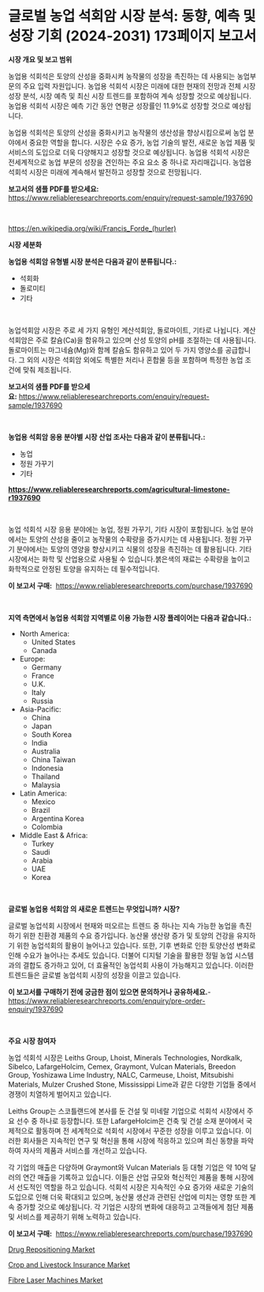 <p><h1>글로벌 농업 석회암 시장 분석: 동향, 예측 및 성장 기회 (2024-2031) 173페이지 보고서</h1></p><p><strong>시장 개요 및 보고 범위</strong></p>
<p><p>농업용 석회석은 토양의 산성을 중화시켜 농작물의 성장을 촉진하는 데 사용되는 농업부문의 주요 입력 자원입니다. 농업용 석회석 시장은 미래에 대한 현재의 전망과 전체 시장 성장 분석, 시장 예측 및 최신 시장 트렌드를 포함하여 계속 성장할 것으로 예상됩니다. 농업용 석회석 시장은 예측 기간 동안 연평균 성장률인 11.9%로 성장할 것으로 예상됩니다. </p><p>농업용 석회석은 토양의 산성을 중화시키고 농작물의 생산성을 향상시킴으로써 농업 분야에서 중요한 역할을 합니다. 시장은 수요 증가, 농업 기술의 발전, 새로운 농업 제품 및 서비스의 도입으로 더욱 다양해지고 성장할 것으로 예상됩니다. 농업용 석회석 시장은 전세계적으로 농업 부문의 성장을 견인하는 주요 요소 중 하나로 자리매깁니다. 농업용 석회석 시장은 미래에 계속해서 발전하고 성장할 것으로 전망됩니다.</p></p>
<p><strong>보고서의 샘플 PDF를 받으세요:</strong> <a href="https://www.reliableresearchreports.com/enquiry/request-sample/1937690">https://www.reliableresearchreports.com/enquiry/request-sample/1937690</a></p>
<p>&nbsp;</p>
<p><a href="https://en.wikipedia.org/wiki/Francis_Forde_(hurler)">https://en.wikipedia.org/wiki/Francis_Forde_(hurler)</a></p>
<p><strong>시장 세분화</strong></p>
<p><strong>농업용 석회암 유형별 시장 분석은 다음과 같이 분류됩니다.:</strong></p>
<p><ul><li>석회화</li><li>돌로미티</li><li>기타</li></ul></p>
<p>&nbsp;</p>
<p><p>농업석회암 시장은 주로 세 가지 유형인 계산석회암, 돌로마이트, 기타로 나뉩니다. 계산석회암은 주로 칼슘(Ca)을 함유하고 있으며 산성 토양의 pH를 조절하는 데 사용됩니다. 돌로마이트는 마그네슘(Mg)와 함께 칼슘도 함유하고 있어 두 가지 영양소를 공급합니다. 그 외의 시장은 석회암 외에도 특별한 처리나 혼합물 등을 포함하며 특정한 농업 조건에 맞춰 제조됩니다.</p></p>
<p><strong>보고서의 샘플 PDF를 받으세요:</strong>&nbsp;<a href="https://www.reliableresearchreports.com/enquiry/request-sample/1937690">https://www.reliableresearchreports.com/enquiry/request-sample/1937690</a></p>
<p>&nbsp;</p>
<p><strong> 농업용 석회암 응용 분야별 시장 산업 조사는 다음과 같이 분류됩니다.:</strong></p>
<p><ul><li>농업</li><li>정원 가꾸기</li><li>기타</li></ul></p>
<p><strong><a href="https://www.reliableresearchreports.com/agricultural-limestone-r1937690">https://www.reliableresearchreports.com/agricultural-limestone-r1937690</a></strong></p>
<p>&nbsp;</p>
<p><p>농업 석회석 시장 응용 분야에는 농업, 정원 가꾸기, 기타 시장이 포함됩니다. 농업 분야에서는 토양의 산성을 줄이고 농작물의 수확량을 증가시키는 데 사용됩니다. 정원 가꾸기 분야에서는 토양의 영양을 향상시키고 식물의 성장을 촉진하는 데 활용됩니다. 기타 시장에서는 화학 및 산업용으로 사용될 수 있습니다.붉은색의 재료는 수확량을 높이고 화학적으로 안정된 토양을 유지하는 데 필수적입니다.</p></p>
<p><strong>이 보고서 구매:</strong>&nbsp; <a href="https://www.reliableresearchreports.com/purchase/1937690">https://www.reliableresearchreports.com/purchase/1937690</a></p>
<p>&nbsp;</p>
<p><strong>지역 측면에서 농업용 석회암 지역별로 이용 가능한 시장 플레이어는 다음과 같습니다.:</strong></p>
<p><ul>
    <li>
        North America:
        <ul>
            <li>United States</li>
            <li>Canada</li>
        </ul>
    </li>
    <li>
        Europe:
        <ul>
            <li>Germany</li>
            <li>France</li>
            <li>U.K.</li>
            <li>Italy</li>
            <li>Russia</li>
        </ul>
    </li>
    <li>
        Asia-Pacific:
        <ul>
            <li>China</li>
            <li>Japan</li>
            <li>South Korea</li>
            <li>India</li>
            <li>Australia</li>
            <li>China Taiwan</li>
            <li>Indonesia</li>
            <li>Thailand</li>
            <li>Malaysia</li>
        </ul>
    </li>
    <li>
        Latin America:
        <ul>
            <li>Mexico</li>
            <li>Brazil</li>
            <li>Argentina Korea</li>
            <li>Colombia</li>
        </ul>
    </li>
    <li>
        Middle East & Africa:
        <ul>
            <li>Turkey</li>
            <li>Saudi</li>
            <li>Arabia</li>
            <li>UAE</li>
            <li>Korea</li>
        </ul>
    </li>
    </ul></p>
<p>&nbsp;</p>
<p><strong>글로벌 농업용 석회암 의 새로운 트렌드는 무엇입니까? 시장?</strong></p>
<p><p>글로벌 농업석회 시장에서 현재와 떠오르는 트렌드 중 하나는 지속 가능한 농업을 촉진하기 위한 친환경 제품의 수요 증가입니다. 농산물 생산량 증가 및 토양의 건강을 유지하기 위한 농업석회의 활용이 늘어나고 있습니다. 또한, 기후 변화로 인한 토양산성 변화로 인해 수요가 늘어나는 추세도 있습니다. 더불어 디지털 기술을 활용한 정밀 농업 시스템과의 결합도 증가하고 있어, 더 효율적인 농업석회 사용이 가능해지고 있습니다. 이러한 트렌드들은 글로벌 농업석회 시장의 성장을 이끌고 있습니다.</p></p>
<p><strong>이 보고서를 구매하기 전에 궁금한 점이 있으면 문의하거나 공유하세요.</strong>- <a href="https://www.reliableresearchreports.com/enquiry/pre-order-enquiry/1937690">https://www.reliableresearchreports.com/enquiry/pre-order-enquiry/1937690</a></p>
<p>&nbsp;</p>
<p><strong>주요 시장 참여자</strong></p>
<p><p>농업 석회석 시장은 Leiths Group, Lhoist, Minerals Technologies, Nordkalk, Sibelco, LafargeHolcim, Cemex, Graymont, Vulcan Materials, Breedon Group, Yoshizawa Lime Industry, NALC, Carmeuse, Lhoist, Mitsubishi Materials, Mulzer Crushed Stone, Mississippi Lime과 같은 다양한 기업들 중에서 경쟁이 치열하게 벌어지고 있습니다.</p><p>Leiths Group는 스코틀랜드에 본사를 둔 건설 및 미네랄 기업으로 석회석 시장에서 주요 선수 중 하나로 등장합니다. 또한 LafargeHolcim은 건축 및 건설 소재 분야에서 국제적으로 활동하며 전 세계적으로 석회석 시장에서 꾸준한 성장을 이루고 있습니다. 이러한 회사들은 지속적인 연구 및 혁신을 통해 시장에 적응하고 있으며 최신 동향을 파악하여 자사의 제품과 서비스를 개선하고 있습니다.</p><p>각 기업의 매출은 다양하며 Graymont와 Vulcan Materials 등 대형 기업은 약 10억 달러의 연간 매출을 기록하고 있습니다. 이들은 산업 규모와 혁신적인 제품을 통해 시장에서 선도적인 역할을 하고 있습니다. 석회석 시장은 지속적인 수요 증가와 새로운 기술의 도입으로 인해 더욱 확대되고 있으며, 농산물 생산과 관련된 산업에 미치는 영향 또한 계속 증가할 것으로 예상됩니다. 각 기업은 시장의 변화에 대응하고 고객들에게 첨단 제품 및 서비스를 제공하기 위해 노력하고 있습니다.</p></p>
<p><strong>이 보고서 구매:</strong>&nbsp;&nbsp;<a href="https://www.reliableresearchreports.com/purchase/1937690">https://www.reliableresearchreports.com/purchase/1937690</a></p>
<p><p><a href="https://github.com/JameTravis/Market-Research-Report-List-6/blob/main/drug-repositioning-market.md">Drug Repositioning Market</a></p><p><a href="https://github.com/vimar16th/Market-Research-Report-List-6/blob/main/crop-and-livestock-insurance-market.md">Crop and Livestock Insurance Market</a></p><p><a href="https://issuu.com/reportprime-2/docs/fibre-laser-machines-market-size-2030.pptx">Fibre Laser Machines Market</a></p></p>